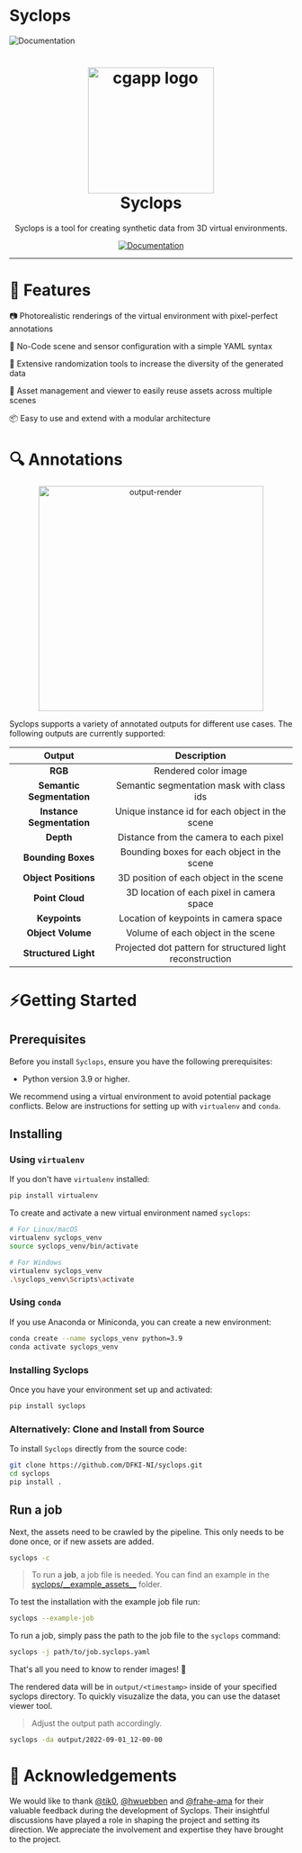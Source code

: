 # Syclops
![Documentation](https://github.com/dfki-ni/syclops/actions/workflows/docs_deployment.yaml/badge.svg)

<h1 align="center">
  <img alt="cgapp logo" src="https://user-images.githubusercontent.com/40243985/222779654-df09c551-3eab-4a08-aa3c-08ab6cfd73ab.png" width="224px"/><br/>
  Syclops
</h1>
<p align="center">Syclops is a tool for creating synthetic data from 3D virtual environments.</p>
<p align="center">
  <a href="https://dfki-ni.github.io/syclops/">
    <img alt="Documentation" src="https://img.shields.io/badge/Documentation-blue.svg?style=flat-square">
  </a>
</p>

---

# 🎯 Features

📷 Photorealistic renderings of the virtual environment with pixel-perfect annotations

📄 No-Code scene and sensor configuration with a simple YAML syntax

🔧 Extensive randomization tools to increase the diversity of the generated data

💾 Asset management and viewer to easily reuse assets across multiple scenes

📦 Easy to use and extend with a modular architecture

# 🔍 Annotations

<div align="center">
  <img alt="output-render" src="https://user-images.githubusercontent.com/40243985/222779779-02d4fb4d-b3a9-4436-8d75-b37de437ec10.gif" width="400px"/><br/>
</div>

Syclops supports a variety of annotated outputs for different use cases. The following outputs are currently supported:

|          Output           |                        Description                        |
| :-----------------------: | :-------------------------------------------------------: |
|          **RGB**          |                   Rendered color image                    |
| **Semantic Segmentation** |         Semantic segmentation mask with class ids         |
| **Instance Segmentation** |      Unique instance id for each object in the scene      |
|         **Depth**         |          Distance from the camera to each pixel           |
|    **Bounding Boxes**     |        Bounding boxes for each object in the scene        |
|   **Object Positions**    |          3D position of each object in the scene          |
|      **Point Cloud**      |         3D location of each pixel in camera space         |
|       **Keypoints**       |           Location of keypoints in camera space           |
|     **Object Volume**     |            Volume of each object in the scene             |
|   **Structured Light**    | Projected dot pattern for structured light reconstruction |

# ⚡️Getting Started

## Prerequisites

Before you install `Syclops`, ensure you have the following prerequisites:

- Python version 3.9 or higher.

We recommend using a virtual environment to avoid potential package conflicts. Below are instructions for setting up with `virtualenv` and `conda`.

## Installing

### Using `virtualenv`

If you don't have `virtualenv` installed:

```bash
pip install virtualenv
```

To create and activate a new virtual environment named `syclops`:

```bash
# For Linux/macOS
virtualenv syclops_venv
source syclops_venv/bin/activate

# For Windows
virtualenv syclops_venv
.\syclops_venv\Scripts\activate
```

### Using `conda`

If you use Anaconda or Miniconda, you can create a new environment:

```bash
conda create --name syclops_venv python=3.9
conda activate syclops_venv
```

### Installing Syclops

Once you have your environment set up and activated:

```bash
pip install syclops
```

### Alternatively: Clone and Install from Source

To install `Syclops` directly from the source code:

```bash
git clone https://github.com/DFKI-NI/syclops.git
cd syclops
pip install .
```

## Run a job

Next, the assets need to be crawled by the pipeline. This only needs to be done once, or if new assets are added.

```bash
syclops -c
```

> To run a **job**, a job file is needed. You can find an example in the [syclops/\_\_example_assets\_\_](https://github.com/DFKI-NI/syclops/blob/main/syclops/__example_assets__/example_job.syclops.yaml) folder.

To test the installation with the example job file run:

```bash
syclops --example-job
```

To run a job, simply pass the path to the job file to the `syclops` command:

```bash
syclops -j path/to/job.syclops.yaml
```

That's all you need to know to render images! 🎉

The rendered data will be in `output/<timestamp>` inside of your specified syclops directory.
To quickly visuzalize the data, you can use the dataset viewer tool.

> Adjust the output path accordingly.

```bash
syclops -da output/2022-09-01_12-00-00
```

# 🙏 Acknowledgements

We would like to thank [@tik0](https://github.com/tik0), [@hwuebben](https://github.com/hwuebben) and [@frahe-ama](https://github.com/frahe-ama) for their valuable feedback during the development of Syclops. Their insightful discussions have played a role in shaping the project and setting its direction. We appreciate the involvement and expertise they have brought to the project.
